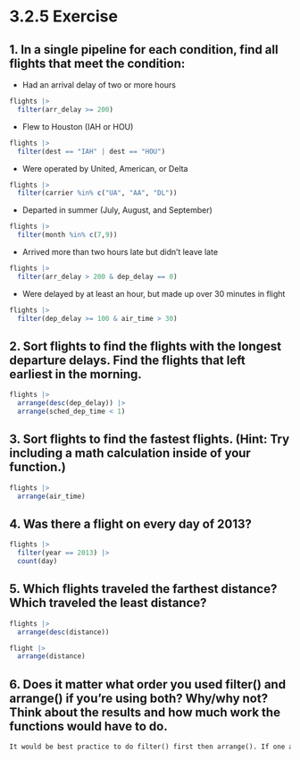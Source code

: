# 3.2.5 Exercise
## 1. In a single pipeline for each condition, find all flights that meet the condition:

* Had an arrival delay of two or more hours
```R
flights |>
  filter(arr_delay >= 200)
```
* Flew to Houston (IAH or HOU)
```R
flights |>
  filter(dest == "IAH" | dest == "HOU")
```
* Were operated by United, American, or Delta
```R
flights |>
  filter(carrier %in% c("UA", "AA", "DL"))
```
* Departed in summer (July, August, and September)
```R
flights |>
  filter(month %in% c(7,9))
```
* Arrived more than two hours late but didn’t leave late
```R
flights |>
  filter(arr_delay > 200 & dep_delay == 0)
```
* Were delayed by at least an hour, but made up over 30 minutes in flight

```R
flights |>
  filter(dep_delay >= 100 & air_time > 30)
```

## 2. Sort flights to find the flights with the longest departure delays. Find the flights that left earliest in the morning.

```R
flights |>
  arrange(desc(dep_delay)) |>
  arrange(sched_dep_time < 1)
```

## 3. Sort flights to find the fastest flights. (Hint: Try including a math calculation inside of your function.)

```R
flights |>
  arrange(air_time)
```
## 4. Was there a flight on every day of 2013?

```R
flights |>
  filter(year == 2013) |>
  count(day)
```

## 5. Which flights traveled the farthest distance? Which traveled the least distance?
```R
flights |>
  arrange(desc(distance))

flight |>
  arrange(distance)
```

## 6. Does it matter what order you used filter() and arrange() if you’re using both? Why/why not? Think about the results and how much work the functions would have to do.
```txt
It would be best practice to do filter() first then arrange(). If one arrange() first then filter(), it would take another step of arrange() is needed.
```
